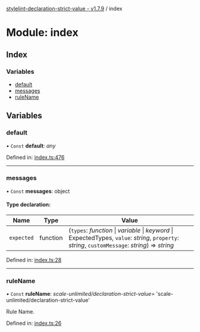 [stylelint-declaration-strict-value - v1.7.9](../README.md) / index

# Module: index

## Index

### Variables

* [default](index.md#default)
* [messages](index.md#messages)
* [ruleName](index.md#rulename)

## Variables

### default

• `Const` **default**: *any*

Defined in: [index.ts:476](https://github.com/AndyOGo/stylelint-declaration-strict-value/blob/cf1a196/src/index.ts#L476)

___

### messages

• `Const` **messages**: object

#### Type declaration:

Name | Type | Value |
------ | ------ | ------ |
`expected` | function | (`types`: *function* \| *variable* \| *keyword* \| ExpectedTypes, `value`: *string*, `property`: *string*, `customMessage`: *string*) => *string* |

Defined in: [index.ts:28](https://github.com/AndyOGo/stylelint-declaration-strict-value/blob/cf1a196/src/index.ts#L28)

___

### ruleName

• `Const` **ruleName**: *scale-unlimited/declaration-strict-value*= 'scale-unlimited/declaration-strict-value'

Rule Name.

Defined in: [index.ts:26](https://github.com/AndyOGo/stylelint-declaration-strict-value/blob/cf1a196/src/index.ts#L26)
